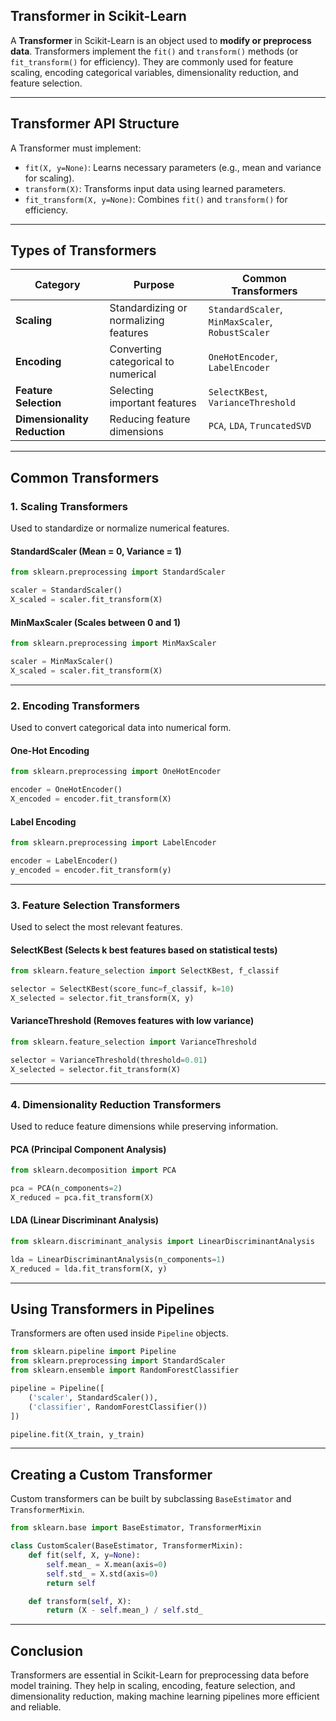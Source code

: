 ## **Transformer in Scikit-Learn**  

A **Transformer** in Scikit-Learn is an object used to **modify or preprocess data**. Transformers implement the `fit()` and `transform()` methods (or `fit_transform()` for efficiency). They are commonly used for feature scaling, encoding categorical variables, dimensionality reduction, and feature selection.  

---

## **Transformer API Structure**  
A Transformer must implement:  
- `fit(X, y=None)`: Learns necessary parameters (e.g., mean and variance for scaling).  
- `transform(X)`: Transforms input data using learned parameters.  
- `fit_transform(X, y=None)`: Combines `fit()` and `transform()` for efficiency.  

---

## **Types of Transformers**  

| **Category** | **Purpose** | **Common Transformers** |  
|-------------|------------|------------------------|  
| **Scaling** | Standardizing or normalizing features | `StandardScaler`, `MinMaxScaler`, `RobustScaler` |  
| **Encoding** | Converting categorical to numerical | `OneHotEncoder`, `LabelEncoder` |  
| **Feature Selection** | Selecting important features | `SelectKBest`, `VarianceThreshold` |  
| **Dimensionality Reduction** | Reducing feature dimensions | `PCA`, `LDA`, `TruncatedSVD` |  

---

## **Common Transformers**  

### **1. Scaling Transformers**  
Used to standardize or normalize numerical features.  

#### **StandardScaler (Mean = 0, Variance = 1)**
```python
from sklearn.preprocessing import StandardScaler  

scaler = StandardScaler()  
X_scaled = scaler.fit_transform(X)  
```  

#### **MinMaxScaler (Scales between 0 and 1)**
```python
from sklearn.preprocessing import MinMaxScaler  

scaler = MinMaxScaler()  
X_scaled = scaler.fit_transform(X)  
```  

---

### **2. Encoding Transformers**  
Used to convert categorical data into numerical form.  

#### **One-Hot Encoding**  
```python
from sklearn.preprocessing import OneHotEncoder  

encoder = OneHotEncoder()  
X_encoded = encoder.fit_transform(X)  
```  

#### **Label Encoding**  
```python
from sklearn.preprocessing import LabelEncoder  

encoder = LabelEncoder()  
y_encoded = encoder.fit_transform(y)  
```  

---

### **3. Feature Selection Transformers**  
Used to select the most relevant features.  

#### **SelectKBest (Selects k best features based on statistical tests)**
```python
from sklearn.feature_selection import SelectKBest, f_classif  

selector = SelectKBest(score_func=f_classif, k=10)  
X_selected = selector.fit_transform(X, y)  
```  

#### **VarianceThreshold (Removes features with low variance)**
```python
from sklearn.feature_selection import VarianceThreshold  

selector = VarianceThreshold(threshold=0.01)  
X_selected = selector.fit_transform(X)  
```  

---

### **4. Dimensionality Reduction Transformers**  
Used to reduce feature dimensions while preserving information.  

#### **PCA (Principal Component Analysis)**
```python
from sklearn.decomposition import PCA  

pca = PCA(n_components=2)  
X_reduced = pca.fit_transform(X)  
```  

#### **LDA (Linear Discriminant Analysis)**
```python
from sklearn.discriminant_analysis import LinearDiscriminantAnalysis  

lda = LinearDiscriminantAnalysis(n_components=1)  
X_reduced = lda.fit_transform(X, y)  
```  

---

## **Using Transformers in Pipelines**  
Transformers are often used inside `Pipeline` objects.  

```python
from sklearn.pipeline import Pipeline  
from sklearn.preprocessing import StandardScaler  
from sklearn.ensemble import RandomForestClassifier  

pipeline = Pipeline([  
    ('scaler', StandardScaler()),  
    ('classifier', RandomForestClassifier())  
])  

pipeline.fit(X_train, y_train)  
```  

---

## **Creating a Custom Transformer**  
Custom transformers can be built by subclassing `BaseEstimator` and `TransformerMixin`.  

```python
from sklearn.base import BaseEstimator, TransformerMixin  

class CustomScaler(BaseEstimator, TransformerMixin):  
    def fit(self, X, y=None):  
        self.mean_ = X.mean(axis=0)  
        self.std_ = X.std(axis=0)  
        return self  

    def transform(self, X):  
        return (X - self.mean_) / self.std_  
```  

---

## **Conclusion**  
Transformers are essential in Scikit-Learn for preprocessing data before model training. They help in scaling, encoding, feature selection, and dimensionality reduction, making machine learning pipelines more efficient and reliable.